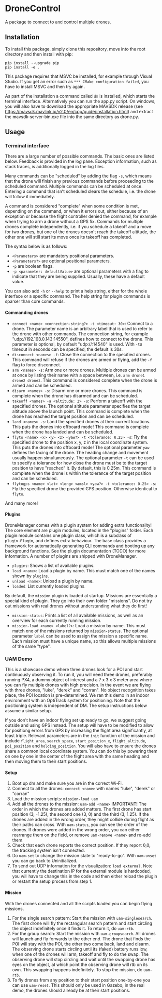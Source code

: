 # DroneControl

A package to connect to and control multiple drones.

## Installation

To install this package, simply clone this repository, move into the root directory and then install with pip:
```
pip install --upgrade pip
pip install -e .
```

This package requires that MSVC be installed, for example through Visual Studio. If you get an error such as `*** CMake configuration failed`, you have to install MSVC and then try again.

As part of the installation a command called ```dm``` is installed, which starts the terminal interface. 
Alternatively you can run the app.py script.
On windows, you will also have to download the appropriate MAVSDK release (see https://mavsdk.mavlink.io/v2.0/en/cpp/guide/installation.html) and extract the mavsdk-server-bin.exe file into the same directory as drone.py.

## Usage

### Terminal interface

There are a large number of possible commands. The basic ones are listed below. Feedback is provided in the log pane.
Exception information, such as stack traces, is additionally logged in the log files. 

Many commands can be "scheduled" by adding the flag `-s`, which means that the drone will finish any previous commands 
before proceeding to the scheduled command. Multiple commands can be scheduled at once. Entering a command that isn't 
scheduled clears the schedule, i.e. the drone will follow it immediately. 

A command is considered "complete" when some condition is met, depending on the command, or when it errors out, either 
because of an exception or because the flight controller denied the command, for example when trying to arm a drone 
without a GPS fix. Commands for multiple drones complete independently, i.e. if you schedule a takeoff and a move for 
two drones, but one of the drones doesn't reach the takeoff altitude, the other one will still start its move once its 
takeoff has completed.

The syntax below is as follows: 
- `<Parameters>` are mandatory positional parameters. 
- `<Parameters?>` are optional positional parameters.
- `-p` are boolean flags.
- `-p <parameter: defaultValue>` are optional parameters with a flag to indicate that they are being supplied. Usually, 
these have a default value.

You can also add `-h` or `--help` to print a help string, either for the whole interface or a specific command. The 
help string for plugin commands is sparser than core commands.

#### Commanding drones

- `connect <name> <connection-string?> -t <timeout: 30>`: Connect to a drone. The parameter name is an arbitrary label that 
is used to refer to the drone with other commands. The connection string, for example "udp://192.168.0.143:14550", 
defines how to connect to the drone. This parameter is optional, by default "udp://:14540" is used. With `-t`a timeout 
in seconds can be specified, the default is 30s.
- `disconnect <names> -f`: Close the connection to the specified drones. This command will refuse if the drones are 
armed or flying, add the `-f` flag to force disconnect.
- `arm <names> -s`: Arm one or more drones. Multiple drones can be armed at once by listing their name with a space 
between, i.e. `arm drone1 drone2 drone3`. This command is considered complete when the drone is armed and can be 
scheduled.
- `disarm <names> -s`: Disarm one or more drones. This command is complete when the drone has disarmed and 
can be scheduled.
- `takeoff <names> -a <altitude: 2> -s`: Perform a takeoff with the specified drones. The optional altitude 
parameter specifies the target altitude above the launch point. This command is complete when the drone has reached the 
target position and can be scheduled.
- `land <names> -s`: Land the specified drones at their current locations. This puts the drones into offboard mode! 
This command is complete when the drone has landed and can be scheduled.
- `flyto <name> <x> <y> <z> <yaw?> -t <tolerance: 0.25> -s`: Fly the specified drone to the position x, y, z in the 
local coordinate system. This puts the drones into offboard mode! The optional parameter `yaw` defines the facing of
the drone. The heading change and movement usually happen simultaneously. The optional parameter `-t` can be used to
specify a tolerance for how close the drone must be to the target position to have "reached" it. By default, this is
0.25m. This command is complete when the drone is within the tolerance of the target position and can be scheduled.
- `flytogps <name> <lat> <long> <amsl> <yaw?> -t <tolerance: 0.25> -s`: Fly the specified drone the provided GPS position.
Otherwise identical to `flyto`.

And many more!

#### Plugins

DroneManager comes with a plugin system for adding extra functionality! The core element are plugin modules, located in 
the "plugins" folder. Each plugin module contains one plugin class, which is a subclass of `plugin.Plugin`, and defines 
extra behaviour. The base class provides a framework for automatically generating CLI commands and booting up any 
background functions. See the plugin documentation (TODO) for more information. A number of plugins are shipped with 
DroneManager.

- `plugins`: Shows a list of available plugins.
- `load <name>`: Load a plugin by name. This must match one of the names shown by `plugins`.
- `unload <name>`: Unload a plugin by name.
- `loaded`: List currently loaded plugins.

By default, the `mission` plugin is loaded at startup. Missions are essentially a special kind of plugin. They go into 
their own folder "missions". Do not try out missions with real drones without understanding what they do first!

- `mission-status`: Prints a list of all available missions, as well as an overview for each currently running mission.
- `mission-load <name> <label?>`: Load a mission by name. This must match one of the missions returned by 
`mission-status`. The optional parameter `label` can be used to assign the mission a specific name. Each mission must 
have a unique name, so this allows multiple missions of the same "type".

### UAM Demo

This is a showcase demo where three drones look for a POI and start continuously observing it.
To run it, you will need three drones, preferably running PX4, a dummy object of interest and a 7 x 3 x 3 meter area 
where you can fly multiple drones with high precision.
In the event we are flying with three drones, "luke", "derek" and "corran". No object recognition takes place, the 
POI location is pre-determined.
We ran this demo in an indoor environment with an OptiTrack system for positioning. Note that the positioning system
is independent of DM.
The setup instructions below assume a similar setup.

If you don't have an indoor flying set up ready to go, we suggest going outside and using GPS instead. The setup will 
have to be modified to allow for positiong errors from GPS by increasing the flight area significantly, at least triple. 
Relevant parameters are in the `init` function of the mission and include `flight_area`, `search_space`, 
`start_position_x`, `flight_altitude`, `poi_position` and `holding_position`. You will also have to ensure the drones 
share a common local coordinate system. You can do this by powering them on one by one in the center of the flight 
area with the same heading and then moving them to their start positions.

#### Setup
1. Boot up dm and make sure you are in the correct Wi-Fi.
2. Connect to all the drones: `connect <name>` with names "luke", "derek" or "corran"
3. Load the mission scripts: `mission-load uam`
4. Add all the drones to the mission: `uam-add <name>` IMPORTANT! The order in which the drones are added matters. The 
first drone has start position (3, -1.25), the second one (3, 0) and the third (3, 1.25). If the drones are added in the 
wrong order, they might collide during flight as their paths can cross. With `uam-status`, you can see the order of the 
drones. If drones were added in the wrong order, you can either rearrange them on the field, or remove 
`uam-remove <name>` and re-add them.
5. Check that each drone reports the correct position. If they report 0,0, the tracking system isn't connected. 
6. Do `uam-set` to change the mission state to "ready-to-go". With `uam-unset` you can go back to Uninitialized.
7. To send out UDP information for the visualization: `load external`. Note that currently the destination IP for the 
external module is hardcoded, you will have to change this in the code and then either reload the plugin or restart the 
setup process from step 1.

#### Mission
With the drones connected and all the scripts loaded you can begin flying missions.
1. For the single search pattern: Start the mission with `uam-singlesearch`. The first drone will fly the rectangular 
search pattern and start circling the object indefinitely once it finds it. To return it, do `uam-rtb`.
2. For the group search: Start the mission with `uam-groupsearch`. All drones will launch and fly forwards to the other 
end. The drone that finds the POI will stay with the POI, the other two come back, land and disarm. The observing 
drone starts circling until its (faked) battery runs low, when one of the drones will arm, takeoff and fly to do the 
swap. The observing drone will stop circling and wait until the swapping drone has eyes on the object, at which point 
the observing drone will rtb on its own. This swapping happens indefinitely. To stop the mission, do `uam-rtb`.
3. To fly drones from any position to their start position one-by-one you can use `uam-reset`. This should only be used 
in Gazebo, in the real demo, the drones should already be at their start positions.

